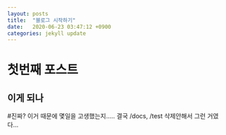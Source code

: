 ```yaml
---
layout: posts
title:  "블로그 시작하기"
date:   2020-06-23 03:47:12 +0900
categories: jekyll update
---
```


첫번째 포스트
=================
이게 되나
-----------------
#진짜?
이거 때문에 몇일을 고생했는지..... 결국 /docs, /test 삭제안해서 그런 거였다...
